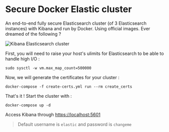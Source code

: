 # Secure Docker Elastic cluster

An end-to-end fully secure Elasticsearch cluster (of 3 Elasticsearch instances) with Kibana and run by Docker. Using official images. Ever dreamed of the following ?

![Kibana Elasticsearch cluster](./images/kibana_elasticsearch_cluster.png)

First, you will need to raise your host's ulimits for Elasticsearch to be able to handle high I/O :

```console
sudo sysctl -w vm.max_map_count=500000
```

Now, we will generate the certificates for your cluster :

```console
docker-compose -f create-certs.yml run --rm create_certs
```

That's it ! Start the cluster with :

```console
docker-compose up -d
```

Access Kibana through [https://localhost:5601](https://localhost:5601)

> Default username is `elastic` and password is `changeme`
